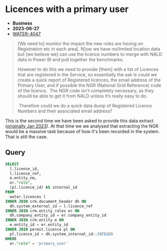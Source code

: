 # Licences with a primary user

- **Business**
- **2023-06-27**
- [WATER-4047](https://eaflood.atlassian.net/browse/WATER-4047)

> [We need to] monitor the impact the new roles are having on Registration etc in each area[. N]ow we have no/limited location data but [we believe we] can use the licence numbers to merge with NALD data in Power BI and pull together the benchmarks.
>
> However to do this we need to provide [them] with a list of Licences that are registered in the Service, so essentially the ask is could we create a quick report of Registered licences, the email address of the Primary User, and if possible the NGR (National Grid Reference) code of the licence.  The NGR code isn’t completely necessary, as they should be able to get it from NALD unless it’s really easy to do.
>
> Therefore could we do a quick data dump of Registered Licence Numbers and their associated email address?

This is the second time we have been asked to provide this data extract ([originally Jan 2023](https://eaflood.atlassian.net/browse/WATER-3872)). At that time we we analysed that extracting the NGR would be a massive task because of how it's been recorded in the system. That is still the case.

## Query

```sql
SELECT
  l.licence_id,
  l.licence_ref,
  e.entity_nm,
  er."role",
  (pl.licence_id) AS internal_id
FROM
  water.licences l
INNER JOIN crm.document_header dh ON
  dh.system_external_id = l.licence_ref
INNER JOIN crm.entity_roles er ON
  dh.company_entity_id = er.company_entity_id
INNER JOIN crm.entity e ON
  e.entity_id = er.entity_id
INNER JOIN permit.licence pl ON
  pl.licence_id = dh.system_internal_id::INTEGER
WHERE
  er."role" = 'primary_user'
```
